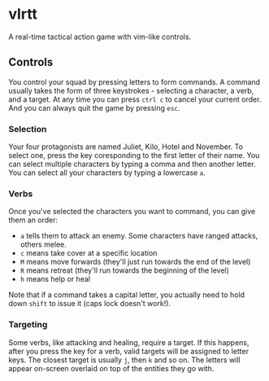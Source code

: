 # vlrtt

A real-time tactical action game with vim-like controls.

## Controls

You control your squad by pressing letters to form commands.
A command usually takes the form of three keystrokes - selecting a character, a verb, and a target.
At any time you can press `ctrl c` to cancel your current order.
And you can always quit the game by pressing `esc`.

### Selection

Your four protagonists are named Juliet, Kilo, Hotel and November.
To select one, press the key coresponding to the first letter of their name.
You can select multiple characters by typing a comma and then another letter.
You can select all your characters by typing a lowercase `a`.

### Verbs

Once you've selected the characters you want to command, you can give them an order:

 * `a` tells them to attack an enemy. Some characters have ranged attacks, others melee.
 * `c` means take cover at a specific location
 * `M` means move forwards (they'll just run towards the end of the level)
 * `R` means retreat (they'll run towards the beginning of the level)
 * `h` means help or heal

Note that if a command takes a capital letter, you actually need to hold down `shift` to issue it (caps lock doesn't work!).

### Targeting

Some verbs, like attacking and healing, require a target.
If this happens, after you press the key for a verb, valid targets will be assigned to letter keys.
The closest target is usually `j`, then `k` and so on.
The letters will appear on-screen overlaid on top of the entities they go with.
